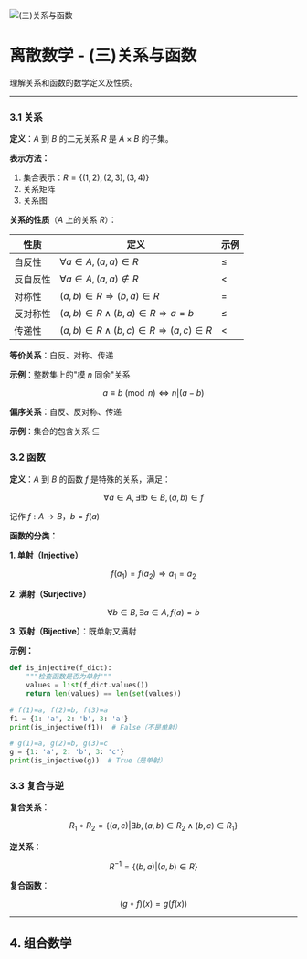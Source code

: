 ![(三)关系与函数](https://via.placeholder.com/800x200?text=Relations+and+Functions)

# 离散数学 - (三)关系与函数

理解关系和函数的数学定义及性质。

---


### 3.1 关系

**定义**：$A$ 到 $B$ 的二元关系 $R$ 是 $A \times B$ 的子集。

**表示方法：**

1. 集合表示：$R = \{(1, 2), (2, 3), (3, 4)\}$
2. 关系矩阵
3. 关系图

**关系的性质**（$A$ 上的关系 $R$）：

| 性质 | 定义 | 示例 |
|------|------|------|
| 自反性 | $\forall a \in A, (a, a) \in R$ | $\leq$ |
| 反自反性 | $\forall a \in A, (a, a) \notin R$ | $<$ |
| 对称性 | $(a, b) \in R \Rightarrow (b, a) \in R$ | $=$ |
| 反对称性 | $(a, b) \in R \land (b, a) \in R \Rightarrow a = b$ | $\leq$ |
| 传递性 | $(a, b) \in R \land (b, c) \in R \Rightarrow (a, c) \in R$ | $<$ |

**等价关系**：自反、对称、传递

**示例**：整数集上的"模 $n$ 同余"关系

$$
a \equiv b \pmod{n} \Leftrightarrow n | (a - b)
$$

**偏序关系**：自反、反对称、传递

**示例**：集合的包含关系 $\subseteq$

### 3.2 函数

**定义**：$A$ 到 $B$ 的函数 $f$ 是特殊的关系，满足：

$$
\forall a \in A, \exists! b \in B, (a, b) \in f
$$

记作 $f: A \to B$，$b = f(a)$

**函数的分类：**

**1. 单射（Injective）**

$$
f(a_1) = f(a_2) \Rightarrow a_1 = a_2
$$

**2. 满射（Surjective）**

$$
\forall b \in B, \exists a \in A, f(a) = b
$$

**3. 双射（Bijective）**：既单射又满射

**示例：**

```python
def is_injective(f_dict):
    """检查函数是否为单射"""
    values = list(f_dict.values())
    return len(values) == len(set(values))

# f(1)=a, f(2)=b, f(3)=a
f1 = {1: 'a', 2: 'b', 3: 'a'}
print(is_injective(f1))  # False（不是单射）

# g(1)=a, g(2)=b, g(3)=c
g = {1: 'a', 2: 'b', 3: 'c'}
print(is_injective(g))  # True（是单射）
```

### 3.3 复合与逆

**复合关系**：

$$
R_1 \circ R_2 = \{(a, c) | \exists b, (a, b) \in R_2 \land (b, c) \in R_1\}
$$

**逆关系**：

$$
R^{-1} = \{(b, a) | (a, b) \in R\}
$$

**复合函数**：

$$
(g \circ f)(x) = g(f(x))
$$

---

## 4. 组合数学